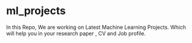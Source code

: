 # ml_projects
In this Repo, We are working on Latest Machine Learning Projects. 
Which will help you in your research paper , CV and Job profile.
